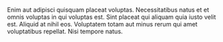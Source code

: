 Enim aut adipisci quisquam placeat voluptas. Necessitatibus natus et et omnis voluptas in qui voluptas est. Sint placeat qui aliquam quia iusto velit est. Aliquid at nihil eos. Voluptatem totam aut minus rerum qui amet voluptatibus repellat. Nisi tempore natus.